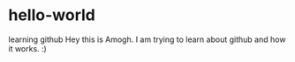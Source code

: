 # hello-world
learning github
Hey this is Amogh. I am trying to learn about github and how it works. :)
